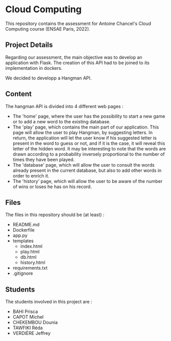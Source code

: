 # Cloud Computing
This repository contains the assessment for Antoine Chancel's Cloud Computing course (ENSAE Paris, 2022).

## Project Details
Regarding our assessment, the main objective was to develop an application with Flask. The creation of this API had to be joined to its implementation in dockers. 

We decided to developp a Hangman API.

## Content
The hangman API is divided into 4 different web pages :
- The 'home' page, where the user has the possibility to start a new game or to add a new word to the existing database.
- The 'play' page, which contains the main part of our application. This page will allow the user to play Hangman, by suggesting letters. In return, the application will let the user know if his suggested letter is present in the word to guess or not, and if it is the case, it will reveal this letter of the hidden word.
It may be interesting to note that the words are drawn according to a probability inversely proportional to the number of times they have been played.
- The 'database' page, which will allow the user to consult the words already present in the current database, but also to add other words in order to enrich it.
- The 'history' page, which will allow the user to be aware of the number of wins or loses he has on his record.

## Files
The files in this repository should be (at least) :
- README.md
- Dockerfile
- app.py
- templates
    - index.html
    - play.html
    - db.html
    - history.html
- requirements.txt
- .gitignore

## Students
The students involved in this project are :
- BAHI Prisca
- CAPOT Michel
- CHEKEMBOU Dounia
- TAWFIKI Réda
- VERDIÈRE Jeffrey